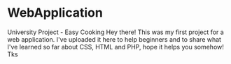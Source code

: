 # WebApplication
University Project - Easy Cooking
Hey there! 
This was my first project for a web application. 
I've uploaded it here to help beginners and to share what I've learned so far about CSS, 
HTML and PHP, hope it helps you somehow! Tks
